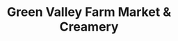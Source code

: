 ---
title: "Green Valley Farm Market & Creamery"
url: /milford/green-valley-farm-market-und-creamery/
shop: Landwirtschaftlich
---